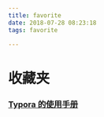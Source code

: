 ```yaml
---
title: favorite
date: 2018-07-28 08:23:18
tags: favorite

---
```


# 收藏夹

### [Typora 的使用手册](https://blog.csdn.net/SIMBA1949/article/details/79001226)





